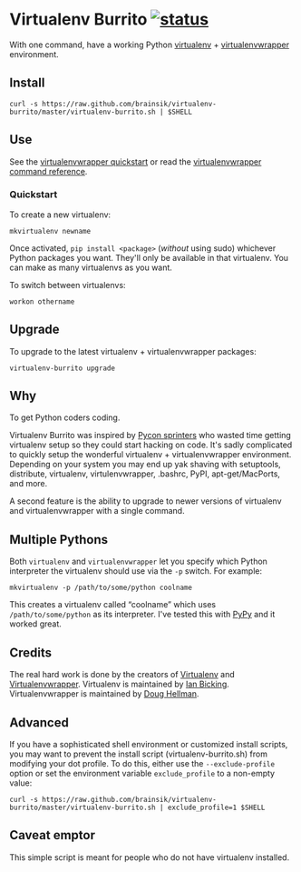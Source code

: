 # Virtualenv Burrito [![status](http://stillmaintained.com/brainsik/virtualenv-burrito.png)](http://stillmaintained.com/brainsik/virtualenv-burrito) #

With one command, have a working Python [virtualenv](http://pypi.python.org/pypi/virtualenv) +
[virtualenvwrapper](http://pypi.python.org/pypi/virtualenvwrapper)
environment.

## Install ##

    curl -s https://raw.github.com/brainsik/virtualenv-burrito/master/virtualenv-burrito.sh | $SHELL

## Use

See the
[virtualenvwrapper quickstart](http://www.doughellmann.com/docs/virtualenvwrapper/install.html#quick-start)
or read the
[virtualenvwrapper command reference](http://www.doughellmann.com/docs/virtualenvwrapper/command_ref.html).

### Quickstart ###

To create a new virtualenv:

    mkvirtualenv newname

Once activated, `pip install <package>` (_without_ using sudo) whichever Python
packages you want. They'll only be available in that virtualenv. You can make
as many virtualenvs as you want.

To switch between virtualenvs:

    workon othername

## Upgrade ##

To upgrade to the latest virtualenv + virtualenvwrapper packages:

    virtualenv-burrito upgrade

## Why ##

To get Python coders coding.

Virtualenv Burrito was inspired by
[Pycon sprinters](http://us.pycon.org/2011/sprints/) who wasted time getting
virtualenv setup so they could start hacking on code. It's sadly
complicated to quickly setup the wonderful virtualenv + virtualenvwrapper
environment. Depending on your system you may end up yak shaving with
setuptools, distribute, virtualenv, virtulenvwrapper, .bashrc, PyPI,
apt-get/MacPorts, and more.

A second feature is the ability to upgrade to newer versions of virtualenv and
virtualenvwrapper with a single command.

## Multiple Pythons ##

Both `virtualenv` and `virtualenvwrapper` let you specify which Python interpreter
the virtualenv should use via the `-p` switch. For example:

    mkvirtualenv -p /path/to/some/python coolname

This creates a virtualenv called “coolname” which uses `/path/to/some/python`
as its interpreter. I've tested this with [PyPy](http://pypy.org/) and it
worked great.

## Credits ##

The real hard work is done by the creators of
[Virtualenv](http://www.virtualenv.org/) and
[Virtualenvwrapper](http://www.doughellmann.com/projects/virtualenvwrapper/).
Virtualenv is maintained by [Ian Bicking](http://ianbicking.org/).
Virtualenvwrapper is maintained by [Doug Hellman](http://www.doughellmann.com/).

## Advanced ##

If you have a sophisticated shell environment or customized install scripts,
you may want to prevent the install script (virtualenv-burrito.sh) from
modifying your dot profile. To do this, either use the `--exclude-profile`
option or set the environment variable `exclude_profile` to a non-empty value:

    curl -s https://raw.github.com/brainsik/virtualenv-burrito/master/virtualenv-burrito.sh | exclude_profile=1 $SHELL

## Caveat emptor ##

This simple script is meant for people who do not have virtualenv installed.
